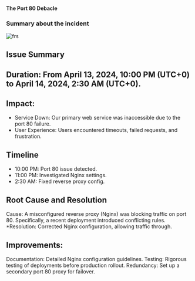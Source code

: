 #### The Port 80 Debacle
### Summary about the incident
![frs](https://github.com/emmanuelatikese/alx-system_engineering-devops/assets/104688960/ec8185c6-9388-46b6-b183-5a254a5be320)
## Issue Summary
## Duration: From April 13, 2024, 10:00 PM (UTC+0) to April 14, 2024, 2:30 AM (UTC+0).
## Impact:
* Service Down: Our primary web service was inaccessible due to the port 80 failure.
* User Experience: Users encountered timeouts, failed requests, and frustration.
## Timeline
* 10:00 PM: Port 80 issue detected.
* 11:00 PM: Investigated Nginx settings.
* 2:30 AM: Fixed reverse proxy config.
## Root Cause and Resolution
 Cause: A misconfigured reverse proxy (Nginx) was blocking traffic on port 80.
Specifically, a recent deployment introduced conflicting rules.
*Resolution:
Corrected Nginx configuration, allowing traffic through.

## Improvements:
Documentation: Detailed Nginx configuration guidelines.
Testing: Rigorous testing of deployments before production rollout.
Redundancy: Set up a secondary port 80 proxy for failover.


